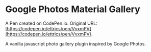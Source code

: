 # Google Photos Material Gallery

A Pen created on CodePen.io. Original URL: [https://codepen.io/ettrics/pen/VvxmPV](https://codepen.io/ettrics/pen/VvxmPV).

A vanilla javascript photo gallery plugin inspired by Google Photos.